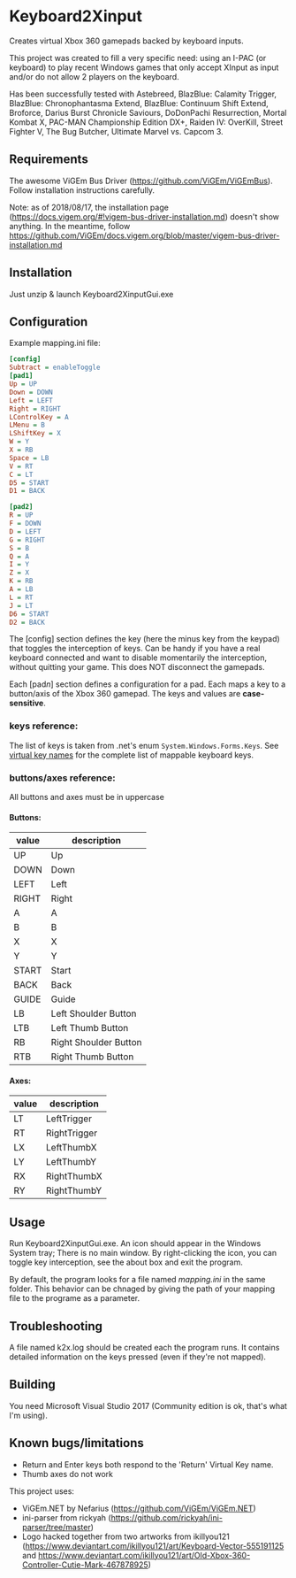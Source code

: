 # Keyboard2Xinput
Creates virtual Xbox 360 gamepads backed by keyboard inputs.

This project was created to fill a very specific need: using an I-PAC (or keyboard) to play recent Windows games that only accept XInput as input and/or do not allow 2 players on the keyboard.

Has been successfully tested with Astebreed, BlazBlue: Calamity Trigger, BlazBlue: Chronophantasma Extend, BlazBlue: Continuum Shift Extend, Broforce, Darius Burst Chronicle Saviours, DoDonPachi Resurrection, Mortal Kombat X, PAC-MAN Championship Edition DX+, Raiden IV: OverKill, Street Fighter V, The Bug Butcher, Ultimate Marvel vs. Capcom 3. 

## Requirements
The awesome ViGEm Bus Driver (https://github.com/ViGEm/ViGEmBus). Follow installation instructions carefully.

Note: as of 2018/08/17, the installation page (https://docs.vigem.org/#!vigem-bus-driver-installation.md) doesn't show anything. In the meantime, follow https://github.com/ViGEm/docs.vigem.org/blob/master/vigem-bus-driver-installation.md

## Installation
Just unzip & launch Keyboard2XinputGui.exe

## Configuration
Example mapping.ini file:
```ini
[config]
Subtract = enableToggle
[pad1]
Up = UP
Down = DOWN
Left = LEFT
Right = RIGHT
LControlKey = A
LMenu = B
LShiftKey = X
W = Y
X = RB
Space = LB
V = RT
C = LT
D5 = START
D1 = BACK

[pad2]
R = UP
F = DOWN
D = LEFT
G = RIGHT
S = B
Q = A
I = Y
Z = X
K = RB
A = LB
L = RT
J = LT
D6 = START
D2 = BACK
```
The [config] section defines the key (here the minus key from the keypad) that toggles the interception of keys. Can be handy if you have a real keyboard connected and want to disable momentarily the interception, without quitting your game. This does NOT disconnect the gamepads.

Each [pad*n*] section defines a configuration for a pad. Each maps a key to a button/axis of the Xbox 360 gamepad. The keys and values are **case-sensitive**.

### keys reference:
The list of keys is taken from .net's enum `System.Windows.Forms.Keys`. See [virtual key names](virtualKeyNames.md) for the complete list of mappable keyboard keys.

### buttons/axes reference:
All buttons and axes must be in uppercase
#### Buttons:
value | description
----- | ------
UP    | Up
DOWN  | Down
LEFT  | Left
RIGHT | Right
A     | A
B     | B
X     | X
Y     | Y
START | Start
BACK  | Back
GUIDE | Guide
LB    | Left Shoulder Button
LTB   | Left Thumb Button
RB    | Right Shoulder Button
RTB   | Right Thumb Button

#### Axes:
value | description
----- | ------
LT    | LeftTrigger
RT    | RightTrigger
LX    | LeftThumbX
LY    | LeftThumbY
RX    | RightThumbX
RY    | RightThumbY

## Usage
Run Keyboard2XinputGui.exe. An icon should appear in the Windows System tray; There is no main window. By right-clicking the icon, you can toggle key interception, see the about box and exit the program.

By default, the program looks for a file named *mapping.ini* in the same folder. This behavior can be chnaged by giving the path of your mapping file to the programe as a parameter.

## Troubleshooting
A file named k2x.log should be created each the program runs. It contains detailed information on the keys pressed (even if they're not mapped).

## Building
You need Microsoft Visual Studio 2017 (Community edition is ok, that's what I'm using).

## Known bugs/limitations
 * Return and Enter keys both respond to the 'Return' Virtual Key name.
 * Thumb axes do not work 

This project uses:
 * ViGEm.NET by Nefarius (https://github.com/ViGEm/ViGEm.NET)
 * ini-parser from rickyah (https://github.com/rickyah/ini-parser/tree/master)
 * Logo hacked together from two artworks from ikillyou121 (https://www.deviantart.com/ikillyou121/art/Keyboard-Vector-555191125 and https://www.deviantart.com/ikillyou121/art/Old-Xbox-360-Controller-Cutie-Mark-467878925)

